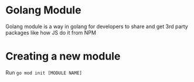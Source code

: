 # Golang Module

Golang module is a way in golang for developers to share and get 3rd party packages like how JS do it from NPM

# Creating a new module

Run `go mod init [MODULE NAME]`
